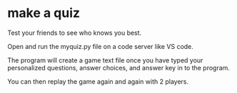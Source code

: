 # make a quiz
Test your friends to see who knows you best.

Open and run the myquiz.py file on a code server like VS code.

The program will create a game text file once you have typed your personalized questions, answer choices, and answer key in to the program.

You can then replay the game again and again with 2 players.

